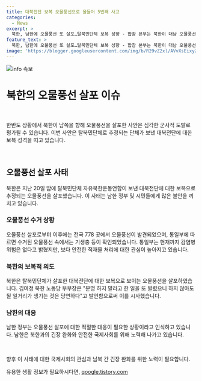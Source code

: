 ```yaml
---
title: 대북전단 보복 오물풍선으로 올들어 5번째 사고
categories:
  - News
excerpt: >
  북한, 남한에 오물풍선 또 살포…탈북민단체 보복 성향 - 합참 본부는 북한이 대남 오물풍선으로 추정되는 물체를 다시 살포했다고 밝혔다. 오물풍선은 경기북부에서 나타나 남동쪽으로 이동하며, 서울 상공에까지 진입했다. 북한은 지난 28일부터 4차례에 걸쳐 오물풍선을 살포한 바 있으며, 이는 탈북민단체의 대북전단 보복의 일환으로 여겨진다. 해당 기간에 전국 778 곳에서 오물풍선이 발견되었고, 토양 분석 결과 기생충이 확인됐지만 감염병 위험은 없는 것으로 보인다. 이에 합참은 주의를 당부하고, 군부대나 경찰에 반드시 신고할 것을 당부했다. 또한, 북한도 지난 20일 탈북민단체의 대북전단을 보복하기 위해 오물풍선을 살포한 것으로 탈북민단체의 활동을 시사하는 것으로 보인다.
feature_text: >
  북한, 남한에 오물풍선 또 살포…탈북민단체 보복 성향 - 합참 본부는 북한이 대남 오물풍선으로 추정되는 물체를 다시 살포했다고 밝혔다. 오물풍선은 경기북부에서 나타나 남동쪽으로 이동하며, 서울 상공에까지 진입했다. 북한은 지난 28일부터 4차례에 걸쳐 오물풍선을 살포한 바 있으며, 이는 탈북민단체의 대북전단 보복의 일환으로 여겨진다. 해당 기간에 전국 778 곳에서 오물풍선이 발견되었고, 토양 분석 결과 기생충이 확인됐지만 감염병 위험은 없는 것으로 보인다. 이에 합참은 주의를 당부하고, 군부대나 경찰에 반드시 신고할 것을 당부했다. 또한, 북한도 지난 20일 탈북민단체의 대북전단을 보복하기 위해 오물풍선을 살포한 것으로 탈북민단체의 활동을 시사하는 것으로 보인다.
image: 'https://blogger.googleusercontent.com/img/b/R29vZ2xl/AVvXsEixyZcFfHzMRdzZMjFBmAUKJYCLCGyLL1o632UiGVXcaFdKo_bkvkuCioo0uUKlGfBVcT3P84aROyZIXSBEx3Aw5nCQ3pTgDom1WDC4m8eifvWiAmWEEVb4x6G_l8C0QH225ldMjyaFvpxGEBGNO37VmDTDMHGhJPq73UglMfDca1-0aw/s1600/blogspot.png'
---
```


<p><img src="https://blogger.googleusercontent.com/img/b/R29vZ2xl/AVvXsEixyZcFfHzMRdzZMjFBmAUKJYCLCGyLL1o632UiGVXcaFdKo_bkvkuCioo0uUKlGfBVcT3P84aROyZIXSBEx3Aw5nCQ3pTgDom1WDC4m8eifvWiAmWEEVb4x6G_l8C0QH225ldMjyaFvpxGEBGNO37VmDTDMHGhJPq73UglMfDca1-0aw/s1600/blogspot.png" alt="info 속보" /></p>

<h1 data-ke-size="size26">북한의 오물풍선 살포 이슈</h1>

<p data-ke-size="size16">&nbsp;</p>

<p>한반도 상황에서 북한이 남쪽을 향해 오물풍선을 살포한 사안은 심각한 군사적 도발로 평가될 수 있습니다. 이번 사안은 탈북민단체로 추정되는 단체가 보낸 대북전단에 대한 보복 성격을 띠고 있습니다.</p>

<p data-ke-size="size16">&nbsp;</p>

<h2 data-ke-size="size24">오물풍선 살포 사태</h2>

<p>북한은 지난 20일 밤에 탈북민단체 자유북한운동연합이 보낸 대북전단에 대한 보복으로 추정되는 오물풍선을 살포했습니다. 이 사태는 남한 정부 및 시민들에게 많은 불안을 끼치고 있습니다.</p>

<h3><b>오물풍선 수거 상황</b></h3>

<p>오물풍선 살포로부터 이후에는 전국 778 곳에서 오물풍선이 발견되었으며, 통일부에 따르면 수거된 오물풍선 속에서는 기생충 등이 확인되었습니다. 통일부는 현재까지 감염병 위험은 없다고 밝혔지만, 보다 안전한 적재물 처리에 대한 관심이 높아지고 있습니다.</p>

<h3><b>북한의 보복적 의도</b></h3>

<p>북한은 탈북민단체가 살포한 대북전단에 대한 보복으로 보이는 오물풍선을 살포하였습니다. 김여정 북한 노동당 부부장은 "분명 하지 말라고 한 일을 또 벌렸으니 하지 않아도 될 일거리가 생기는 것은 당연하다"고 발언함으로써 이를 시사했습니다.</p>

<h3><b>남한의 대응</b></h3>

<p>남한 정부는 오물풍선 살포에 대한 적절한 대응이 필요한 상황이라고 인식하고 있습니다. 남한은 북한과의 긴장 완화와 안전한 국제사회를 위해 노력해 나가고 있습니다.</p>

<p data-ke-size="size16">&nbsp;</p>

<p>향후 이 사태에 대한 국제사회의 관심과 남북 간 긴장 완화를 위한 노력이 필요합니다.</p>
유용한 생활 정보가 필요하시다면, <a href="https://qoogle.tistory.com" rel="dofollow">qoogle.tistory.com</a>


